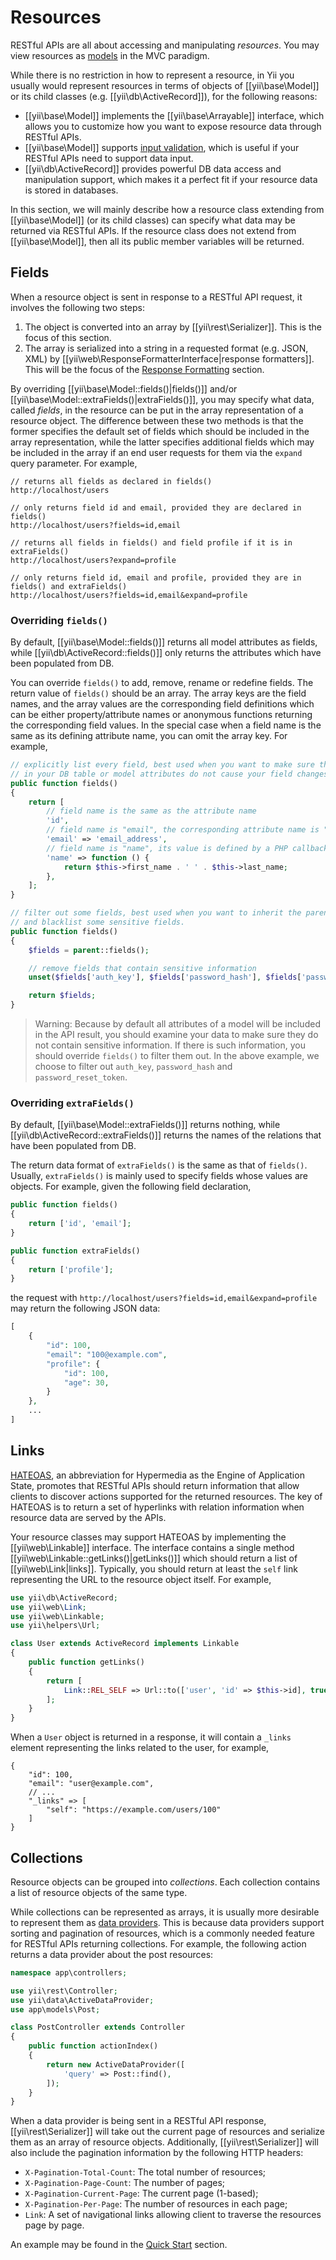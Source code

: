 Resources
=========

RESTful APIs are all about accessing and manipulating *resources*. You may view resources as
[models](structure-models.md) in the MVC paradigm.

While there is no restriction in how to represent a resource, in Yii you usually would represent resources
in terms of objects of [[yii\base\Model]] or its child classes (e.g. [[yii\db\ActiveRecord]]), for the
following reasons:

* [[yii\base\Model]] implements the [[yii\base\Arrayable]] interface, which allows you to
  customize how you want to expose resource data through RESTful APIs.
* [[yii\base\Model]] supports [input validation](input-validation.md), which is useful if your RESTful APIs
  need to support data input.
* [[yii\db\ActiveRecord]] provides powerful DB data access and manipulation support, which makes it
  a perfect fit if your resource data is stored in databases.

In this section, we will mainly describe how a resource class extending from [[yii\base\Model]] (or its child classes)
can specify what data may be returned via RESTful APIs. If the resource class does not extend from [[yii\base\Model]],
then all its public member variables will be returned.


Fields
------

When a resource object is sent in response to a RESTful API request, it involves the following two steps:

1. The object is converted into an array by [[yii\rest\Serializer]]. This is the focus of this section.
2. The array is serialized into a string in a requested format (e.g. JSON, XML) by
   [[yii\web\ResponseFormatterInterface|response formatters]]. This will be the focus of
   the [Response Formatting](rest-response-formatting.md) section.

By overriding [[yii\base\Model::fields()|fields()]] and/or [[yii\base\Model::extraFields()|extraFields()]],
you may specify what data, called *fields*, in the resource can be put in the array representation of a resource object.
The difference between these two methods is that the former specifies the default set of fields which should
be included in the array representation, while the latter specifies additional fields which may be included
in the array if an end user requests for them via the `expand` query parameter. For example,

```
// returns all fields as declared in fields()
http://localhost/users

// only returns field id and email, provided they are declared in fields()
http://localhost/users?fields=id,email

// returns all fields in fields() and field profile if it is in extraFields()
http://localhost/users?expand=profile

// only returns field id, email and profile, provided they are in fields() and extraFields()
http://localhost/users?fields=id,email&expand=profile
```


### Overriding `fields()`

By default, [[yii\base\Model::fields()]] returns all model attributes as fields, while
[[yii\db\ActiveRecord::fields()]] only returns the attributes which have been populated from DB.

You can override `fields()` to add, remove, rename or redefine fields. The return value of `fields()`
should be an array. The array keys are the field names, and the array values are the corresponding
field definitions which can be either property/attribute names or anonymous functions returning the
corresponding field values. In the special case when a field name is the same as its defining attribute
name, you can omit the array key. For example,

```php
// explicitly list every field, best used when you want to make sure the changes
// in your DB table or model attributes do not cause your field changes (to keep API backward compatibility).
public function fields()
{
    return [
        // field name is the same as the attribute name
        'id',
        // field name is "email", the corresponding attribute name is "email_address"
        'email' => 'email_address',
        // field name is "name", its value is defined by a PHP callback
        'name' => function () {
            return $this->first_name . ' ' . $this->last_name;
        },
    ];
}

// filter out some fields, best used when you want to inherit the parent implementation
// and blacklist some sensitive fields.
public function fields()
{
    $fields = parent::fields();

    // remove fields that contain sensitive information
    unset($fields['auth_key'], $fields['password_hash'], $fields['password_reset_token']);

    return $fields;
}
```

> Warning: Because by default all attributes of a model will be included in the API result, you should
> examine your data to make sure they do not contain sensitive information. If there is such information,
> you should override `fields()` to filter them out. In the above example, we choose
> to filter out `auth_key`, `password_hash` and `password_reset_token`.


### Overriding `extraFields()`

By default, [[yii\base\Model::extraFields()]] returns nothing, while [[yii\db\ActiveRecord::extraFields()]]
returns the names of the relations that have been populated from DB.

The return data format of `extraFields()` is the same as that of `fields()`. Usually, `extraFields()`
is mainly used to specify fields whose values are objects. For example, given the following field
declaration,

```php
public function fields()
{
    return ['id', 'email'];
}

public function extraFields()
{
    return ['profile'];
}
```

the request with `http://localhost/users?fields=id,email&expand=profile` may return the following JSON data:

```php
[
    {
        "id": 100,
        "email": "100@example.com",
        "profile": {
            "id": 100,
            "age": 30,
        }
    },
    ...
]
```


Links
-----

[HATEOAS](http://en.wikipedia.org/wiki/HATEOAS), an abbreviation for Hypermedia as the Engine of Application State,
promotes that RESTful APIs should return information that allow clients to discover actions supported for the returned
resources. The key of HATEOAS is to return a set of hyperlinks with relation information when resource data are served
by the APIs.

Your resource classes may support HATEOAS by implementing the [[yii\web\Linkable]] interface. The interface
contains a single method [[yii\web\Linkable::getLinks()|getLinks()]] which should return a list of [[yii\web\Link|links]].
Typically, you should return at least the `self` link representing the URL to the resource object itself. For example,

```php
use yii\db\ActiveRecord;
use yii\web\Link;
use yii\web\Linkable;
use yii\helpers\Url;

class User extends ActiveRecord implements Linkable
{
    public function getLinks()
    {
        return [
            Link::REL_SELF => Url::to(['user', 'id' => $this->id], true),
        ];
    }
}
```

When a `User` object is returned in a response, it will contain a `_links` element representing the links related
to the user, for example,

```
{
    "id": 100,
    "email": "user@example.com",
    // ...
    "_links" => [
        "self": "https://example.com/users/100"
    ]
}
```


Collections
-----------

Resource objects can be grouped into *collections*. Each collection contains a list of resource objects
of the same type.

While collections can be represented as arrays, it is usually more desirable to represent them
as [data providers](output-data-providers.md). This is because data providers support sorting and pagination
of resources, which is a commonly needed feature for RESTful APIs returning collections. For example,
the following action returns a data provider about the post resources:

```php
namespace app\controllers;

use yii\rest\Controller;
use yii\data\ActiveDataProvider;
use app\models\Post;

class PostController extends Controller
{
    public function actionIndex()
    {
        return new ActiveDataProvider([
            'query' => Post::find(),
        ]);
    }
}
```

When a data provider is being sent in a RESTful API response, [[yii\rest\Serializer]] will take out the current
page of resources and serialize them as an array of resource objects. Additionally, [[yii\rest\Serializer]]
will also include the pagination information by the following HTTP headers:

* `X-Pagination-Total-Count`: The total number of resources;
* `X-Pagination-Page-Count`: The number of pages;
* `X-Pagination-Current-Page`: The current page (1-based);
* `X-Pagination-Per-Page`: The number of resources in each page;
* `Link`: A set of navigational links allowing client to traverse the resources page by page.

An example may be found in the [Quick Start](rest-quick-start.md#trying-it-out) section.
